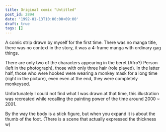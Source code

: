 ```yaml
---
title: Original comic "Untitled"
post_id: 2894
date: '1992-01-13T10:00:00+09:00'
draft: true
tags: []
---
```


A comic strip drawn by myself for the first time. There was no manga title, there was no context in the story, it was a 4-frame manga with ordinary gag things.

There are only two of the characters appearing in the beret (Afro?) Person (left in the photograph), those with only three hair (role played). In the latter half, those who were hooked were wearing a monkey mask for a long time (right in the picture), even even at the end, they were completely monkeysed.

Unfortunately I could not find what I was drawn at that time, this illustration was recreated while recalling the painting power of the time around 2000 ~ 2001.

By the way the body is a stick figure, but when you expand it is about the thumb of the foot. (There is a scene that actually expressed the thickness w)
